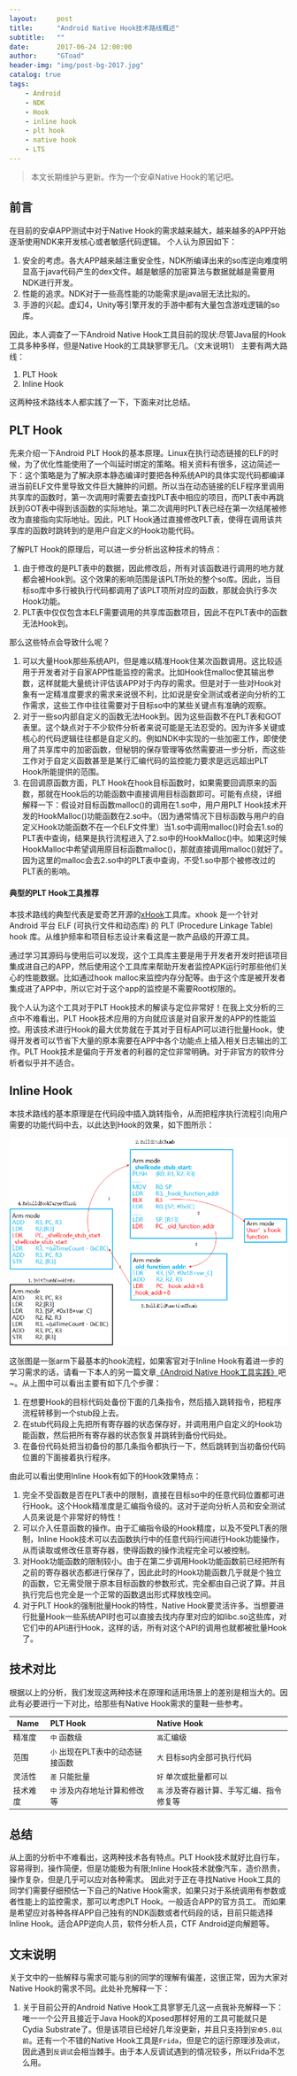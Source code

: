 ```yaml
---
layout:     post
title:      "Android Native Hook技术路线概述"
subtitle:   ""
date:       2017-06-24 12:00:00
author:     "GToad"
header-img: "img/post-bg-2017.jpg"
catalog: true
tags:
    - Android
    - NDK
    - Hook
    - inline hook
    - plt hook
    - native hook
    - LTS
---
```


> 本文长期维护与更新。作为一个安卓Native Hook的笔记吧。  

## 前言

在目前的安卓APP测试中对于Native Hook的需求越来越大，越来越多的APP开始逐渐使用NDK来开发核心或者敏感代码逻辑。
个人认为原因如下：
1. 安全的考虑。各大APP越来越注重安全性，NDK所编译出来的so库逆向难度明显高于java代码产生的dex文件。越是敏感的加密算法与数据就越是需要用NDK进行开发。
2. 性能的追求。NDK对于一些高性能的功能需求是java层无法比拟的。
3. 手游的兴起。虚幻4，Unity等引擎开发的手游中都有大量包含游戏逻辑的so库。

因此，本人调查了一下Android Native Hook工具目前的现状:尽管Java层的Hook工具多种多样，但是Native Hook的工具缺寥寥无几。（文末说明1）
主要有两大路线：
1. PLT Hook
2. Inline Hook

这两种技术路线本人都实践了一下，下面来对比总结。


## PLT Hook

先来介绍一下Android PLT Hook的基本原理。Linux在执行动态链接的ELF的时候，为了优化性能使用了一个叫延时绑定的策略。相关资料有很多，这边简述一下：这个策略是为了解决原本静态编译时要把各种系统API的具体实现代码都编译进当前ELF文件里导致文件巨大臃肿的问题。所以当在动态链接的ELF程序里调用共享库的函数时，第一次调用时需要去查找PLT表中相应的项目，而PLT表中再跳跃到GOT表中得到该函数的实际地址。第二次调用时PLT表已经在第一次结尾被修改为直接指向实际地址。因此，PLT Hook通过直接修改PLT表，使得在调用该共享库的函数时跳转到的是用户自定义的Hook功能代码。

了解PLT Hook的原理后，可以进一步分析出这种技术的特点：

1. 由于修改的是PLT表中的数据，因此修改后，所有对该函数进行调用的地方就都会被Hook到。这个效果的影响范围是该PLT所处的整个so库。因此，当目标so库中多行被执行代码都调用了该PLT项所对应的函数，那就会执行多次Hook功能。
2. PLT表中仅仅包含本ELF需要调用的共享库函数项目，因此不在PLT表中的函数无法Hook到。

那么这些特点会导致什么呢？

1. 可以大量Hook那些系统API，但是难以精准Hook住某次函数调用。这比较适用于开发者对于自家APP性能监控的需求。比如Hook住malloc使其输出参数，这样就能大量统计评估该APP对于内存的需求。但是对于一些对Hook对象有一定精准度要求的需求来说很不利，比如说是安全测试或者逆向分析的工作需求，这些工作中往往需要对于目标so中的某些关键点有准确的观察。
2. 对于一些so内部自定义的函数无法Hook到。因为这些函数不在PLT表和GOT表里。这个缺点对于不少软件分析者来说可能是无法忍受的。因为许多关键或核心的代码逻辑往往都是自定义的。例如NDK中实现的一些加密工作，即使使用了共享库中的加密函数，但秘钥的保存管理等依然需要进一步分析，而这些工作对于自定义函数甚至是某行汇编代码的监控能力要求是远远超出PLT Hook所能提供的范围。
3. 在回调原函数方面，PLT Hook在hook目标函数时，如果需要回调原来的函数，那就在Hook后的功能函数中直接调用目标函数即可。可能有点绕，详细解释一下：假设对目标函数malloc()的调用在1.so中，用户用PLT Hook技术开发的HookMalloc()功能函数在2.so中。（因为通常情况下目标函数与用户的自定义Hook功能函数不在一个ELF文件里）当1.so中调用malloc()时会去1.so的PLT表中查询，结果是执行流程进入了2.so中的HookMalloc()中。如果这时候HookMalloc中希望调用原目标函数malloc()，那就直接调用malloc()就好了。因为这里的malloc会去2.so中的PLT表中查询，不受1.so中那个被修改过的PLT表的影响。

#### 典型的PLT Hook工具推荐

本技术路线的典型代表是爱奇艺开源的[xHook](https://github.com/iqiyi/xHook)工具库。xhook 是一个针对 Android 平台 ELF (可执行文件和动态库) 的 PLT (Procedure Linkage Table) hook 库。从维护频率和项目标志设计来看这是一款产品级的开源工具。

通过学习其源码与使用后可以发现，这个工具库主要是用于开发者开发时把该项目集成进自己的APP，然后使用这个工具库来帮助开发者监控APK运行时那些他们关心的性能数据。比如通过hook malloc来监控内存分配等。由于这个库是被开发者集成进了APP中，所以它对于这个app的监控是不需要Root权限的。

我个人认为这个工具对于PLT Hook技术的解读与定位非常好！在我上文分析的三点中不难看出，PLT Hook技术应用的方向就应该是对自家开发的APP的性能监控。用该技术进行Hook的最大优势就在于其对于目标API可以进行批量Hook，使得开发者可以节省下大量的原本需要在APP中各个功能点上插入相关日志输出的工作。PLT Hook技术是偏向于开发者的利器的定位非常明确。对于非官方的软件分析者似乎并不适合。

## Inline Hook

本技术路线的基本原理是在代码段中插入跳转指令，从而把程序执行流程引向用户需要的功能代码中去，以此达到Hook的效果，如下图所示：

![](/img/in-post/post-android-native-hook-practice/armhook.png)

这张图是一张arm下最基本的hook流程，如果客官对于Inline Hook有着进一步的学习需求的话，请看一下本人的另一篇文章[《Android Native Hook工具实践》](/2018/07/06/Android-Native-Hook-Practice/)吧~。从上图中可以看出主要有如下几个步骤：

1. 在想要Hook的目标代码处备份下面的几条指令，然后插入跳转指令，把程序流程转移到一个stub段上去。
2. 在stub代码段上先把所有寄存器的状态保存好，并调用用户自定义的Hook功能函数，然后把所有寄存器的状态恢复并跳转到备份代码处。
3. 在备份代码处把当初备份的那几条指令都执行一下，然后跳转到当初备份代码位置的下面接着执行程序。

由此可以看出使用Inline Hook有如下的Hook效果特点：

1. 完全不受函数是否在PLT表中的限制，直接在目标so中的任意代码位置都可进行Hook。这个Hook精准度是汇编指令级的。这对于逆向分析人员和安全测试人员来说是个非常好的特性！
2. 可以介入任意函数的操作。由于汇编指令级的Hook精度，以及不受PLT表的限制，Inline Hook技术可以去函数执行中的任意代码行间进行Hook功能操作，从而读取或修改任意寄存器，使得函数的操作流程完全可以被控制。
3. 对Hook功能函数的限制较小。由于在第二步调用Hook功能函数前已经把所有之前的寄存器状态都进行保存了，因此此时的Hook功能函数几乎就是个独立的函数，它无需受限于原本目标函数的参数形式，完全都由自己说了算。并且执行完后也完全是一个正常的函数退出形式释放栈空间。
4. 对于PLT Hook的强制批量Hook的特性，Native Hook要灵活许多。当想要进行批量Hook一些系统API时也可以直接去找内存里对应的如libc.so这些库，对它们中的API进行Hook，这样的话，所有对这个API的调用也就都被批量Hook了。

## 技术对比

根据以上的分析，我们发现这两种技术在原理和适用场景上的差别是相当大的。因此有必要进行一下对比，给那些有Native Hook需求的童鞋一些参考。

| Name | PLT Hook | Native Hook | 
| - | :- | :- | 
| 精准度 | `中` 函数级 | `高`汇编级 | 
| 范围 | `小` 出现在PLT表中的动态链接函数 | `大` 目标so内全部可执行代码 | 
| 灵活性 | `差` 只能批量 | `好` 单次或批量都可以 |
| 技术难度 | `中` 涉及内存地址计算和修改等 | `高` 涉及寄存器计算、手写汇编、指令修复等 |

## 总结

从上面的分析中不难看出，这两种技术各有特点。PLT Hook技术就好比自行车，容易得到，操作简便，但是功能极为有限;Inline Hook技术就像汽车，造价昂贵，操作复杂，但是几乎可以应对各种需求。
因此对于正在寻找Native Hook工具的同学们需要仔细预估一下自己的Native Hook需求，如果只对于系统调用有参数或者性能上的监控需求，那可以考虑PLT Hook。一般适合APP的官方员工。
而如果是希望应对各种各样APP自己独有的NDK函数或者代码段的话，目前只能选择Inline Hook。适合APP逆向人员，软件分析人员，CTF Android逆向解题等。

## 文末说明

关于文中的一些解释与需求可能与别的同学的理解有偏差，这很正常，因为大家对Native Hook的需求不同。此处补充解释一下：

1. 关于目前公开的Android Native Hook工具寥寥无几这一点我补充解释一下：唯一一个公开且接近于Java Hook的Xposed那样好用的工具可能就只是Cydia Substrate了。但是该项目已经好几年没更新，并且只支持到`安卓5.0以前`。还有一个不错的Native Hook工具是`Frida`，但是它的运行原理涉及`调试`，因此遇到`反调试`会相当棘手。由于本人反调试遇到的情况较多，所以Frida不怎么用。

